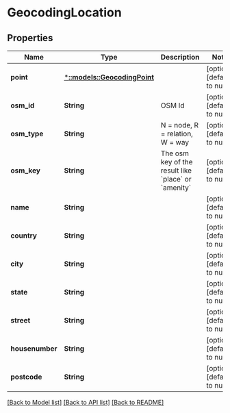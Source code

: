 # GeocodingLocation

## Properties
Name | Type | Description | Notes
------------ | ------------- | ------------- | -------------
**point** | [***::models::GeocodingPoint**](GeocodingPoint.md) |  | [optional] [default to null]
**osm_id** | **String** | OSM Id | [optional] [default to null]
**osm_type** | **String** | N &#x3D; node, R &#x3D; relation, W &#x3D; way | [optional] [default to null]
**osm_key** | **String** | The osm key of the result like &#x60;place&#x60; or &#x60;amenity&#x60; | [optional] [default to null]
**name** | **String** |  | [optional] [default to null]
**country** | **String** |  | [optional] [default to null]
**city** | **String** |  | [optional] [default to null]
**state** | **String** |  | [optional] [default to null]
**street** | **String** |  | [optional] [default to null]
**housenumber** | **String** |  | [optional] [default to null]
**postcode** | **String** |  | [optional] [default to null]

[[Back to Model list]](../README.md#documentation-for-models) [[Back to API list]](../README.md#documentation-for-api-endpoints) [[Back to README]](../README.md)


